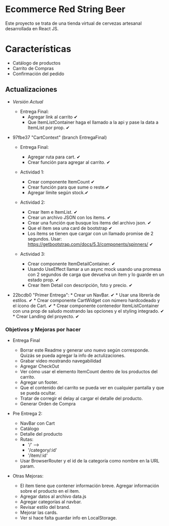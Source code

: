 # Ecommerce Red String Beer

Este proyecto se trata de una tienda virtual de cervezas artesanal desarrollada en React JS.

# Características
* Catálogo de productos
* Carrito de Compras
* Confirmación del pedido


## Actualizaciones

* *Versión Actual*
    * Entrega Final:
        * Agregar link al carrito ✔
        * Que ItemListContainer haga el llamado a la api y pase la data a ItemList por prop. ✔

* 97fbe37 "CartContext" (branch EntregaFinal)
    * Entrega Final:
        * Agregar ruta para cart. ✔
        * Crear función para agregar al carrito. ✔

    * Actividad 1:
        * Crear componente ItemCount ✔
        * Crear función para que sume o reste.✔
        * Agregar límite según stock.✔
    * Actividad 2:
        * Crear Item e ItemList. ✔
        * Crear un archivo JSON con los items. ✔
        * Crear una función que busque los items del archivo json. ✔
        * Que el item sea una card de bootstrap ✔
        * Los ítems se tienen que cargar con un llamado promise de 2 segundos. Usar: https://getbootstrap.com/docs/5.3/components/spinners/ ✔
    * Actividad 3:
        * Crear componente ItemDetailContainer. ✔
        * Usando UseEffect llamar a un async mock usando una promesa con 2 segundos de carga que devuelva un ítem y lo guarde en un estado prop. ✔
        * Crear Item Detail con descripción, foto y precio. ✔

* 22bcdb0 "Primer Entrega":
        * Crear un NavBar. ✔
        * Usar una librería de estilos. ✔
        * Crear componente CartWidget con número hardcodeado y el ícono de Cart. ✔
        * Crear componente contenedor ItemListContainer con una prop de saludo mostrando las opciones y el styling integrado. ✔
        * Crear Landing del proyecto. ✔

### Objetivos y Mejoras por hacer
 
* Entrega Final
    * Borrar este Readme y generar uno nuevo según corresponde. Quizás se pueda agregar la info de actulizaciones.
    * Grabar video mostrando navegabilidad
    * Agregar CheckOut
    * Ver cómo usar el elemento ItemCount dentro de los productos del carrito.
    * Agregar un footer.
    * Que el contenido del carrito se pueda ver en cualquier pantalla y que se pueda ocultar.
    * Tratar de corregir el delay al cargar el detalle del producto.
    * Generar Orden de Compra
    


* Pre Entrega 2:
    * NavBar con Cart
    * Catálogo
    * Detalle del producto
    * Rutas: 
        * '/' --> <ItemListContainer /> 
        * '/category/:id' <ItemListContainer />
        * '/item/:id' <ItemDetailContainer />
    * Usar BrowserRouter y el id de la categoría como nombre en la URL param.
        
* Otras Mejoras:
    * El ítem tiene que contener información breve. Agregar información sobre el producto en el item.
    * Agregar datos al archivo data.js
    * Agregar categorías al navbar.
    * Revisar estilo del brand.
    * Mejorar las cards.
    * Ver si hace falta guardar info en LocalStorage.

